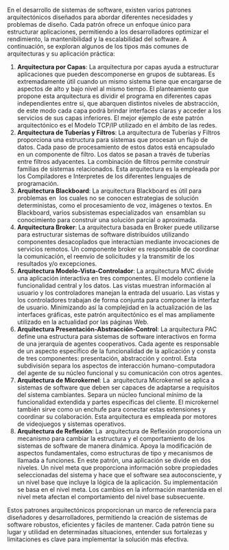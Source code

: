 En el desarrollo de sistemas de software, existen varios patrones arquitectónicos diseñados para abordar diferentes necesidades y problemas de diseño. Cada patrón ofrece un enfoque único para estructurar aplicaciones, permitiendo a los desarrolladores optimizar el rendimiento, la mantenibilidad y la escalabilidad del software. A continuación, se exploran algunos de los tipos más comunes de arquitecturas y su aplicación práctica:

1. **Arquitectura por Capas**: La arquitectura por capas ayuda a estructurar aplicaciones que pueden descomponerse en grupos de subtareas. Es extremadamente útil cuando un mismo sistema tiene que encargarse de aspectos de alto y bajo nivel al mismo tiempo. El planteamiento que propone esta arquitectura es dividir el programa en diferentes capas independientes entre si, que abarquen distintos niveles de abstracción, de este modo cada capa podrá brindar interfaces claras y acceder a los servicios de sus capas inferiores. El mejor ejemplo de este patrón arquitectónico es el Modelo TCP/IP utilizado en el ámbito de las redes.
2. **Arquitectura de Tuberías y Filtros**: La arquitectura de Tuberías y Filtros proporciona una estructura para sistemas que procesan un flujo de datos. Cada paso de procesamiento de estos datos está encapsulado en un componente de filtro. Los datos se pasan a través de tuberías entre filtros adyacentes. La combinación de filtros permite construir familias de sistemas relacionados. Esta arquitectura es la empleada por los Compiladores e Interpretes de los diferentes lenguajes de programación.
3. **Arquitectura Blackboard**: La arquitectura Blackboard es útil para problemas en  los cuales no se conocen estrategias de solución deterministas, como el procesamiento de voz, imágenes o textos. En Blackboard, varios subsistemas especializados van  ensamblan su conocimiento para construir una solución parcial o aproximada.
4. **Arquitectura Broker**: La arquitectura basada en Broker puede utilizarse para estructurar sistemas de software distribuidos utilizando componentes desacoplados que interactúan mediante invocaciones de servicios remotos. Un componente broker es responsable de coordinar la comunicación, el reenvío de solicitudes y la transmitir de los resultados y/o excepciones.
5. **Arquitectura Modelo-Vista-Controlador**: La arquitectura MVC divide una aplicación interactiva en tres componentes. El modelo contiene la funcionalidad central y los datos. Las vistas muestran información al usuario y los controladores manejan la entrada del usuario. Las vistas y los controladores trabajan de forma conjunta para componer la interfaz de usuario. Minimizando así la complejidad en la actualización de las interfaces gráficas, este patrón arquitectónico es el mas ampliamente utilizado en la actualidad por las páginas Web.
6. **Arquitectura Presentación-Abstracción-Control**: La arquitectura PAC define una estructura para sistemas de software interactivos en forma de una jerarquía de agentes cooperativos. Cada agente es responsable de un aspecto específico de la funcionalidad de la aplicación y consta de tres componentes: presentación, abstracción y control. Esta subdivisión separa los aspectos de interacción humano-computadora del agente de su núcleo funcional y su comunicación con otros agentes.
7. **Arquitectura de Microkernel**: La  arquitectura Microkernel se aplica a sistemas de software que deben ser capaces de adaptarse a requisitos del sistema cambiantes. Separa un núcleo funcional mínimo de la funcionalidad extendida y partes específicas del cliente. El microkernel también sirve como un enchufe para conectar estas extensiones y coordinar su colaboración. Esta arquitectura es empleada por motores de videojuegos y sistemas operativos.
8. **Arquitectura de Reflexión**: La  arquitectura de Reflexión proporciona un mecanismo para cambiar la estructura y el comportamiento de los sistemas de software de manera dinámica. Apoya la modificación de aspectos fundamentales, como estructuras de tipo y mecanismos de llamada a funciones. En este patrón, una aplicación se divide en dos niveles. Un nivel meta que proporciona información sobre propiedades seleccionadas del sistema y hace que el software sea autoconsciente, y un nivel base que incluye la lógica de la aplicación. Su implementación se basa en el nivel meta. Los cambios en la información mantenida en el nivel meta afectan el comportamiento del nivel base subsecuente.

Estos patrones arquitectónicos proporcionan un marco de referencia para diseñadores y desarrolladores, permitiendo la creación de sistemas de software robustos, eficientes y fáciles de mantener. Cada patrón tiene su lugar y utilidad en determinadas situaciones, entender sus fortalezas y limitaciones es clave para implementar la solución más efectiva.
